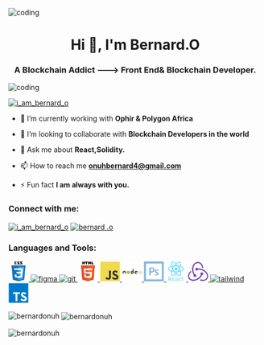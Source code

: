  <img src="https://mir-s3-cdn-cf.behance.net/project_modules/fs/54b6c068097599.5b50bca476b9b.gif" alt="coding"><img>
    <h1 align="center">Hi 👋, I'm Bernard.O</h1>
<h3 align="center">A Blockchain Addict ---> Front End& Blockchain Developer.</h3>

<img src="https://media.tenor.com/tZ2Xd8LqAnMAAAAd/typing-fast.gif" alt="coding">


<p align="left"> <a href="https://twitter.com/i_am_bernard_o" target="blank"><img src="https://img.shields.io/twitter/follow/i_am_bernard_o?logo=twitter&style=for-the-badge" alt="i_am_bernard_o" /></a> </p>

- 🔭 I’m currently working with **Ophir & Polygon Africa**

- 👯 I’m looking to collaborate with **Blockchain Developers in the world**

- 💬 Ask me about **React,Solidity.**

- 📫 How to reach me **onuhbernard4@gmail.com**

- ⚡ Fun fact **I am always with you.**

<h3 align="left">Connect with me:</h3>
<p align="left">
<a href="https://twitter.com/i_am_bernard_o" target="blank"><img align="center" src="https://raw.githubusercontent.com/rahuldkjain/github-profile-readme-generator/master/src/images/icons/Social/twitter.svg" alt="i_am_bernard_o" height="30" width="40" /></a>
<a href="https://www.behance.net/bernard .o" target="blank"><img align="center" src="https://raw.githubusercontent.com/rahuldkjain/github-profile-readme-generator/master/src/images/icons/Social/behance.svg" alt="bernard .o" height="30" width="40" /></a>
</p>

<h3 align="left">Languages and Tools:</h3>
<p align="left"> <a href="https://www.w3schools.com/css/" target="_blank" rel="noreferrer"> <img src="https://raw.githubusercontent.com/devicons/devicon/master/icons/css3/css3-original-wordmark.svg" alt="css3" width="40" height="40"/> </a> <a href="https://www.figma.com/" target="_blank" rel="noreferrer"> <img src="https://www.vectorlogo.zone/logos/figma/figma-icon.svg" alt="figma" width="40" height="40"/> </a> <a href="https://git-scm.com/" target="_blank" rel="noreferrer"> <img src="https://www.vectorlogo.zone/logos/git-scm/git-scm-icon.svg" alt="git" width="40" height="40"/> </a> <a href="https://www.w3.org/html/" target="_blank" rel="noreferrer"> <img src="https://raw.githubusercontent.com/devicons/devicon/master/icons/html5/html5-original-wordmark.svg" alt="html5" width="40" height="40"/> </a> <a href="https://developer.mozilla.org/en-US/docs/Web/JavaScript" target="_blank" rel="noreferrer"> <img src="https://raw.githubusercontent.com/devicons/devicon/master/icons/javascript/javascript-original.svg" alt="javascript" width="40" height="40"/> </a> <a href="https://nodejs.org" target="_blank" rel="noreferrer"> <img src="https://raw.githubusercontent.com/devicons/devicon/master/icons/nodejs/nodejs-original-wordmark.svg" alt="nodejs" width="40" height="40"/> </a> <a href="https://www.photoshop.com/en" target="_blank" rel="noreferrer"> <img src="https://raw.githubusercontent.com/devicons/devicon/master/icons/photoshop/photoshop-line.svg" alt="photoshop" width="40" height="40"/> </a> <a href="https://reactjs.org/" target="_blank" rel="noreferrer"> <img src="https://raw.githubusercontent.com/devicons/devicon/master/icons/react/react-original-wordmark.svg" alt="react" width="40" height="40"/> </a> <a href="https://redux.js.org" target="_blank" rel="noreferrer"> <img src="https://raw.githubusercontent.com/devicons/devicon/master/icons/redux/redux-original.svg" alt="redux" width="40" height="40"/> </a> <a href="https://tailwindcss.com/" target="_blank" rel="noreferrer"> <img src="https://www.vectorlogo.zone/logos/tailwindcss/tailwindcss-icon.svg" alt="tailwind" width="40" height="40"/> </a> <a href="https://www.typescriptlang.org/" target="_blank" rel="noreferrer"> <img src="https://raw.githubusercontent.com/devicons/devicon/master/icons/typescript/typescript-original.svg" alt="typescript" width="40" height="40"/> </a> </p>

<p><img align="left" src="https://github-readme-stats.vercel.app/api/top-langs?username=bernardonuh&show_icons=true&locale=en&layout=compact" alt="bernardonuh" /></p>

<p>&nbsp;<img align="center" src="https://github-readme-stats.vercel.app/api?username=bernardonuh&show_icons=true&locale=en" alt="bernardonuh" /></p>

<p><img align="center" src="https://github-readme-streak-stats.herokuapp.com/?user=bernardonuh&" alt="bernardonuh" /></p>
